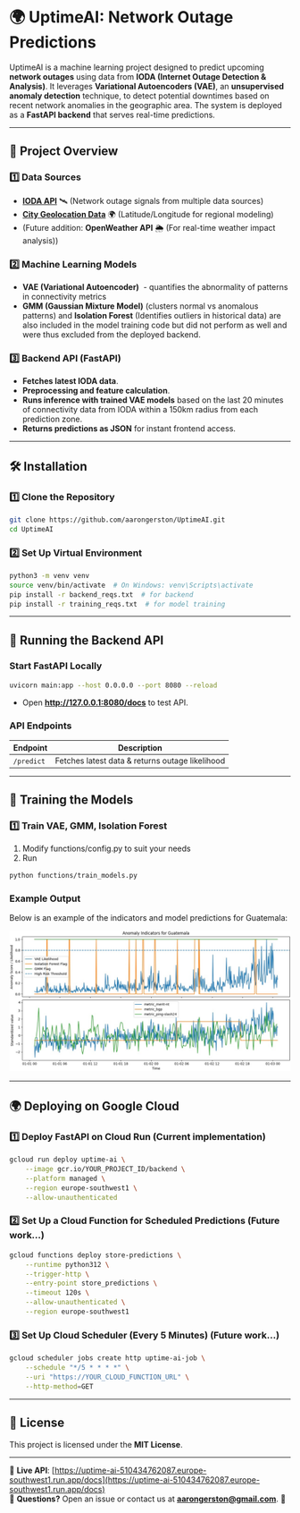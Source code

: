 # 🌍 UptimeAI: Network Outage Predictions

UptimeAI is a machine learning project designed to predict upcoming **network outages** using data from **IODA (Internet Outage Detection & Analysis)**. It leverages **Variational Autoencoders (VAE)**, an **unsupervised anomaly detection** technique, to detect potential downtimes based on recent network anomalies in the geographic area. The system is deployed as a **FastAPI backend** that serves real-time predictions.

---

## 🚀 **Project Overview**
### **1️⃣ Data Sources**
- [**IODA API**](https://ioda.inetintel.cc.gatech.edu/) 🛰️ (Network outage signals from multiple data sources)
- [**City Geolocation Data**](https://open-meteo.com/en/docs/geocoding-api) 🌍 (Latitude/Longitude for regional modeling)
- (Future addition: **OpenWeather API** 🌦️ (For real-time weather impact analysis))

### **2️⃣ Machine Learning Models**
- **VAE (Variational Autoencoder)** ️ - quantifies the abnormality of patterns in connectivity metrics
- **GMM (Gaussian Mixture Model)** (clusters normal vs anomalous patterns) and **Isolation Forest** (Identifies outliers in historical data) are also included in the model training code but did not perform as well and were thus excluded from the deployed backend.

### **3️⃣ Backend API (FastAPI)**
- **Fetches latest IODA data**.
- **Preprocessing and feature calculation**.
- **Runs inference with trained VAE models** based on the last 20 minutes of connectivity data from IODA within a 150km radius from each prediction zone.
- **Returns predictions as JSON** for instant frontend access.

---

## 🛠 **Installation**
### **1️⃣ Clone the Repository**
```sh
git clone https://github.com/aarongerston/UptimeAI.git
cd UptimeAI
```

### **2️⃣ Set Up Virtual Environment**
```sh
python3 -m venv venv
source venv/bin/activate  # On Windows: venv\Scripts\activate
pip install -r backend_reqs.txt  # for backend
pip install -r training_reqs.txt  # for model training
```

---

## 🚀 **Running the Backend API**
### **Start FastAPI Locally**
```sh
uvicorn main:app --host 0.0.0.0 --port 8080 --reload
```
- Open **http://127.0.0.1:8080/docs** to test API.

### **API Endpoints**
| Endpoint  | Description |
|-----------|------------|
| `/predict`  | Fetches latest data & returns outage likelihood |

---

## 🤖 **Training the Models**
### **1️⃣ Train VAE, GMM, Isolation Forest**
1. Modify functions/config.py to suit your needs
2. Run
```sh
python functions/train_models.py
```

### Example Output

Below is an example of the indicators and model predictions for Guatemala:

![Guatemala Indicators and Predictions](Guatemala_indicators_and_predictions_example.jpg)


---

## 🌍 **Deploying on Google Cloud**
### **1️⃣ Deploy FastAPI on Cloud Run** (Current implementation)
```sh
gcloud run deploy uptime-ai \
    --image gcr.io/YOUR_PROJECT_ID/backend \
    --platform managed \
    --region europe-southwest1 \
    --allow-unauthenticated
```

### **2️⃣ Set Up a Cloud Function for Scheduled Predictions** (Future work...)
```sh
gcloud functions deploy store-predictions \
    --runtime python312 \
    --trigger-http \
    --entry-point store_predictions \
    --timeout 120s \
    --allow-unauthenticated \
    --region europe-southwest1
```

### **3️⃣ Set Up Cloud Scheduler (Every 5 Minutes)** (Future work...)
```sh
gcloud scheduler jobs create http uptime-ai-job \
    --schedule "*/5 * * * *" \
    --uri "https://YOUR_CLOUD_FUNCTION_URL" \
    --http-method=GET
```

---

## 📜 **License**
This project is licensed under the **MIT License**.

---

🔗 **Live API**: [https://uptime-ai-510434762087.europe-southwest1.run.app/docs](https://uptime-ai-510434762087.europe-southwest1.run.app/docs)  
💬 **Questions?** Open an issue or contact us at **aarongerston@gmail.com**. 🚀
```

